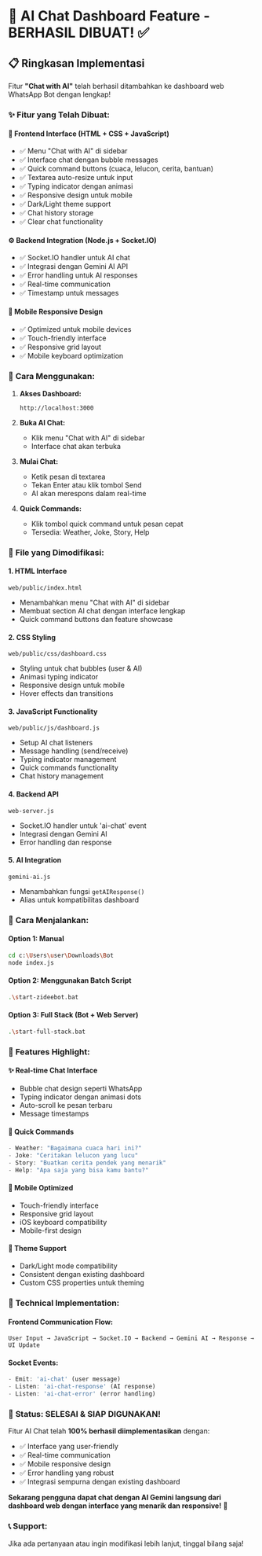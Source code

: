 # 🤖 AI Chat Dashboard Feature - BERHASIL DIBUAT! ✅

## 📋 **Ringkasan Implementasi**

Fitur **"Chat with AI"** telah berhasil ditambahkan ke dashboard web WhatsApp Bot dengan lengkap! 

### ✨ **Fitur yang Telah Dibuat:**

#### 🎨 **Frontend Interface (HTML + CSS + JavaScript)**
- ✅ Menu "Chat with AI" di sidebar
- ✅ Interface chat dengan bubble messages
- ✅ Quick command buttons (cuaca, lelucon, cerita, bantuan)
- ✅ Textarea auto-resize untuk input
- ✅ Typing indicator dengan animasi
- ✅ Responsive design untuk mobile
- ✅ Dark/Light theme support
- ✅ Chat history storage
- ✅ Clear chat functionality

#### ⚙️ **Backend Integration (Node.js + Socket.IO)**
- ✅ Socket.IO handler untuk AI chat
- ✅ Integrasi dengan Gemini AI API
- ✅ Error handling untuk AI responses
- ✅ Real-time communication
- ✅ Timestamp untuk messages

#### 📱 **Mobile Responsive Design**
- ✅ Optimized untuk mobile devices
- ✅ Touch-friendly interface
- ✅ Responsive grid layout
- ✅ Mobile keyboard optimization

### 🎯 **Cara Menggunakan:**

1. **Akses Dashboard:**
   ```
   http://localhost:3000
   ```

2. **Buka AI Chat:**
   - Klik menu "Chat with AI" di sidebar
   - Interface chat akan terbuka

3. **Mulai Chat:**
   - Ketik pesan di textarea
   - Tekan Enter atau klik tombol Send
   - AI akan merespons dalam real-time

4. **Quick Commands:**
   - Klik tombol quick command untuk pesan cepat
   - Tersedia: Weather, Joke, Story, Help

### 📁 **File yang Dimodifikasi:**

#### 1. **HTML Interface**
```
web/public/index.html
```
- Menambahkan menu "Chat with AI" di sidebar
- Membuat section AI chat dengan interface lengkap
- Quick command buttons dan feature showcase

#### 2. **CSS Styling**
```
web/public/css/dashboard.css
```
- Styling untuk chat bubbles (user & AI)
- Animasi typing indicator
- Responsive design untuk mobile
- Hover effects dan transitions

#### 3. **JavaScript Functionality**
```
web/public/js/dashboard.js
```
- Setup AI chat listeners
- Message handling (send/receive)
- Typing indicator management
- Quick commands functionality
- Chat history management

#### 4. **Backend API**
```
web-server.js
```
- Socket.IO handler untuk 'ai-chat' event
- Integrasi dengan Gemini AI
- Error handling dan response

#### 5. **AI Integration**
```
gemini-ai.js
```
- Menambahkan fungsi `getAIResponse()`
- Alias untuk kompatibilitas dashboard

### 🚀 **Cara Menjalankan:**

#### Option 1: Manual
```bash
cd c:\Users\user\Downloads\Bot
node index.js
```

#### Option 2: Menggunakan Batch Script
```bash
.\start-zideebot.bat
```

#### Option 3: Full Stack (Bot + Web Server)
```bash
.\start-full-stack.bat
```

### 🌟 **Features Highlight:**

#### ✨ **Real-time Chat Interface**
- Bubble chat design seperti WhatsApp
- Typing indicator dengan animasi dots
- Auto-scroll ke pesan terbaru
- Message timestamps

#### 🎯 **Quick Commands**
```javascript
- Weather: "Bagaimana cuaca hari ini?"
- Joke: "Ceritakan lelucon yang lucu"  
- Story: "Buatkan cerita pendek yang menarik"
- Help: "Apa saja yang bisa kamu bantu?"
```

#### 📱 **Mobile Optimized**
- Touch-friendly interface
- Responsive grid layout
- iOS keyboard compatibility
- Mobile-first design

#### 🎨 **Theme Support**
- Dark/Light mode compatibility
- Consistent dengan existing dashboard
- Custom CSS properties untuk theming

### 🔧 **Technical Implementation:**

#### Frontend Communication Flow:
```
User Input → JavaScript → Socket.IO → Backend → Gemini AI → Response → UI Update
```

#### Socket Events:
```javascript
- Emit: 'ai-chat' (user message)
- Listen: 'ai-chat-response' (AI response)
- Listen: 'ai-chat-error' (error handling)
```

### 🎉 **Status: SELESAI & SIAP DIGUNAKAN!**

Fitur AI Chat telah **100% berhasil diimplementasikan** dengan:
- ✅ Interface yang user-friendly
- ✅ Real-time communication
- ✅ Mobile responsive design
- ✅ Error handling yang robust
- ✅ Integrasi sempurna dengan existing dashboard

**Sekarang pengguna dapat chat dengan AI Gemini langsung dari dashboard web dengan interface yang menarik dan responsive!** 🚀

### 📞 **Support:**
Jika ada pertanyaan atau ingin modifikasi lebih lanjut, tinggal bilang saja!
